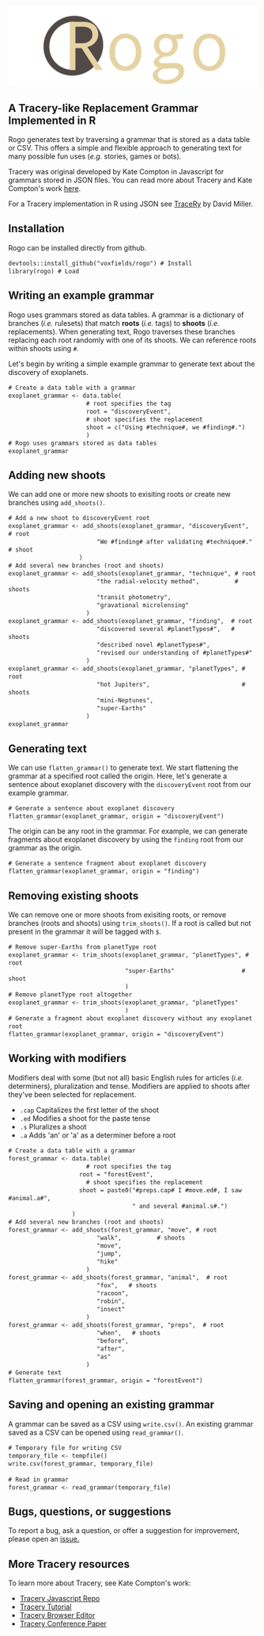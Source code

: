 ![rogo](images/rogo_logo.png)
 
## A Tracery-like Replacement Grammar Implemented in R

Rogo generates text by traversing a grammar that is stored as a data table or CSV. This offers a simple and flexible approach to generating text for many possible fun uses (*e.g.* stories, games or bots).

Tracery was original developed by Kate Compton in Javascript for grammars stored in JSON files. You can read more about Tracery and Kate Compton's work [here](https://www.tracery.io).

For a Tracery implementation in R using JSON see [TraceRy](https://github.com/dill/traceRy) by David Miller.

## Installation

Rogo can be installed directly from github.

```{r setup, results = 'hide', message= FALSE}
devtools::install_github("voxfields/rogo") # Install
library(rogo) # Load
```

## Writing an example grammar

Rogo uses grammars stored as data tables. A grammar is a dictionary of branches (*i.e.* rulesets) that match **roots** (*i.e.* tags) to **shoots** (*i.e.* replacements). When generating text, Rogo traverses these branches replacing each root randomly with one of its shoots. We can reference roots within shoots using `#`. 

Let's begin by writing a simple example grammar to generate text about the discovery of exoplanets. 

```{r example grammar}
# Create a data table with a grammar
exoplanet_grammar <- data.table(
                      # root specifies the tag
                      root = "discoveryEvent", 
                      # shoot specifies the replacement
                      shoot = c("Using #technique#, we #finding#.")
                      )
# Rogo uses grammars stored as data tables
exoplanet_grammar
```

## Adding new shoots

We can add one or more new shoots to exisiting roots or create new branches using `add_shoots()`. 

```{r}
# Add a new shoot to discoveryEvent root
exoplanet_grammar <- add_shoots(exoplanet_grammar, "discoveryEvent",  # root
                         "We #finding# after validating #technique#." # shoot
                    )
# Add several new branches (root and shoots)
exoplanet_grammar <- add_shoots(exoplanet_grammar, "technique", # root
                         "the radial-velocity method",          # shoots
                         "transit photometry", 
                         "gravational microlensing"
                      )
exoplanet_grammar <- add_shoots(exoplanet_grammar, "finding",  # root
                         "discovered several #planetTypes#",   # shoots
                         "described novel #planetTypes#", 
                         "revised our understanding of #planetTypes#"
                      )
exoplanet_grammar <- add_shoots(exoplanet_grammar, "planetTypes", # root
                         "hot Jupiters",                          # shoots
                         "mini-Neptunes", 
                         "super-Earths"
                      )
exoplanet_grammar
```

## Generating text

We can use `flatten_grammar()` to generate text. We start flattening the grammar at a specified root called the origin. Here, let's generate a sentence about exoplanet discovery with the `discoveryEvent` root from our example grammar.

```{r}
# Generate a sentence about exoplanet discovery
flatten_grammar(exoplanet_grammar, origin = "discoveryEvent")
```

The origin can be any root in the grammar. For example, we can generate fragments about exoplanet discovery by using the `finding` root from our grammar as the origin.

```{r}
# Generate a sentence fragment about exoplanet discovery
flatten_grammar(exoplanet_grammar, origin = "finding")
```

## Removing existing shoots

We can remove one or more shoots from exisiting roots, or remove branches (roots and shoots) using `trim_shoots()`. If a root is called but not present in the grammar it will be tagged with `$`.

```{r}
# Remove super-Earths from planetType root
exoplanet_grammar <- trim_shoots(exoplanet_grammar, "planetTypes", # root
                                 "super-Earths"                   # shoot
                                 )
# Remove planetType root altogether 
exoplanet_grammar <- trim_shoots(exoplanet_grammar, "planetTypes"
                                 )
# Generate a fragment about exoplanet discovery without any exoplanet root
flatten_grammar(exoplanet_grammar, origin = "discoveryEvent")
```

## Working with modifiers

Modifiers deal with some (but not all) basic English rules for articles (*i.e.* determiners), pluralization and tense. Modifiers are applied to shoots after they've been selected for replacement.

* `.cap` Capitalizes the first letter of the shoot
* `.ed` Modifies a shoot for the paste tense
* `.s` Pluralizes a shoot
* `.a` Adds 'an' or 'a' as a determiner before a root

```{r}
# Create a data table with a grammar
forest_grammar <- data.table(
                      # root specifies the tag
                    root = "forestEvent", 
                      # shoot specifies the replacement
                    shoot = paste0("#preps.cap# I #move.ed#, I saw #animal.a#",
                                   " and several #animal.s#.")
                  )
# Add several new branches (root and shoots)
forest_grammar <- add_shoots(forest_grammar, "move", # root
                         "walk",          # shoots
                         "move", 
                         "jump",
                         "hike"
                      )
forest_grammar <- add_shoots(forest_grammar, "animal",  # root
                         "fox",   # shoots
                         "racoon", 
                         "robin",
                         "insect"
                      )
forest_grammar <- add_shoots(forest_grammar, "preps",  # root
                         "when",   # shoots
                         "before", 
                         "after",
                         "as"
                      )
# Generate text
flatten_grammar(forest_grammar, origin = "forestEvent")
```

## Saving and opening an existing grammar

A grammar can be saved as a CSV using `write.csv()`. An existing grammar saved as a CSV can be opened using `read_grammar()`.

```{r}
# Temporary file for writing CSV 
temporary_file <- tempfile()
write.csv(forest_grammar, temporary_file)

# Read in grammar
forest_grammar <- read_grammar(temporary_file)
```

## Bugs, questions, or suggestions 

To report a bug, ask a question, or offer a suggestion for improvement, please open an [issue.](https://github.com/voxfields/rogo/issues)

## More Tracery resources

To learn more about Tracery, see Kate Compton's work:

* [Tracery Javascript Repo](https://github.com/galaxykate/tracery/tree/tracery2)
* [Tracery Tutorial](http://www.crystalcodepalace.com/traceryTut.html)
* [Tracery Browser Editor](http://tracery.io/editor/)
* [Tracery Conference Paper](https://link.springer.com/chapter/10.1007/978-3-319-27036-4_14)

